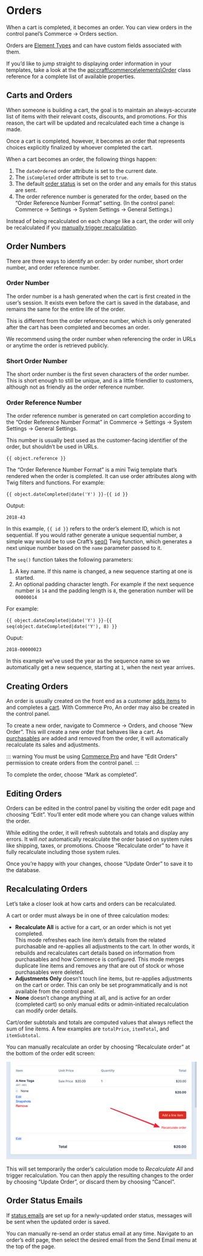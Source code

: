 # Orders

When a cart is completed, it becomes an order. You can view orders in the control panel’s Commerce → Orders section.

Orders are [Element Types](https://docs.craftcms.com/v3/extend/element-types.html) and can have custom fields associated with them.

If you’d like to jump straight to displaying order information in your templates, take a look at the the <api:craft\commerce\elements\Order> class reference for a complete list of available properties.

## Carts and Orders

When someone is building a cart, the goal is to maintain an always-accurate list of items with their relevant costs, discounts, and promotions. For this reason, the cart will be updated and recalculated each time a change is made.

Once a cart is completed, however, it becomes an order that represents choices explicitly finalized by whoever completed the cart.

When a cart becomes an order, the following things happen:

1. The `dateOrdered` order attribute is set to the current date.
2. The `isCompleted` order attribute is set to `true`.
3. The default [order status](custom-order-statuses.md) is set on the order and any emails for this status are sent.
4. The order reference number is generated for the order, based on the “Order Reference Number Format” setting. (In the control panel: Commerce → Settings → System Settings → General Settings.)

Instead of being recalculated on each change like a cart, the order will only be recalculated if you [manually trigger recalculation](#recalculating-orders).

## Order Numbers

There are three ways to identify an order: by order number, short order number, and order reference number.

### Order Number

The order number is a hash generated when the cart is first created in the user’s session. It exists even before the cart is saved in the database, and remains the same for the entire life of the order.

This is different from the order reference number, which is only generated after the cart has been completed and becomes an order.

We recommend using the order number when referencing the order in URLs or anytime the order is retrieved publicly.

### Short Order Number

The short order number is the first seven characters of the order number. This is short enough to still be unique, and is a little friendlier to customers, although not as friendly as the order reference number.

### Order Reference Number

The order reference number is generated on cart completion according to the “Order Reference Number Format” in Commerce → Settings → System Settings → General Settings.

This number is usually best used as the customer-facing identifier of the order, but shouldn’t be used in URLs.

```twig
{{ object.reference }}
```

The “Order Reference Number Format” is a mini Twig template that’s rendered when the order is completed. It can use order attributes along with Twig filters and functions. For example:

```twig
{{ object.dateCompleted|date('Y') }}-{{ id }}
```

Output:

```
2018-43
```

In this example, `{{ id }}` refers to the order’s element ID, which is not sequential. If you would rather generate a unique sequential number, a simple way would be to use Craft’s [seq()](https://docs.craftcms.com/v3/dev/functions.html#seq) Twig function, which generates a next unique number based on the `name` parameter passed to it.

The `seq()` function takes the following parameters:

1. A key name. If this name is changed, a new sequence starting at one is started.
2. An optional padding character length. For example if the next sequence number is `14` and the padding length is `8`, the generation number will be `00000014`

For example:

```twig
{{ object.dateCompleted|date('Y') }}-{{ seq(object.dateCompleted|date('Y'), 8) }}
```

Ouput:

```
2018-00000023
```

In this example we’ve used the year as the sequence name so we automatically get a new sequence, starting at `1`, when the next year arrives.

## Creating Orders

An order is usually created on the front end as a customer [adds items](adding-to-and-updating-the-cart.md) to and completes a [cart](cart.md). With Commerce Pro, An order may also be created in the control panel.

To create a new order, navigate to Commerce → Orders, and choose “New Order”. This will create a new order that behaves like a cart. As [purchasables](purchasables.md) are added and removed from the order, it will automatically recalculate its sales and adjustments.

::: warning
You must be using [Commerce Pro](editions.md) and have “Edit Orders” permission to create orders from the control panel.
:::

To complete the order, choose “Mark as completed”.

## Editing Orders

Orders can be edited in the control panel by visiting the order edit page and choosing “Edit”. You’ll enter edit mode where you can change values within the order.

While editing the order, it will refresh subtotals and totals and display any errors. It will _not_ automatically recalculate the order based on system rules like shipping, taxes, or promotions. Choose “Recalculate order” to have it fully recalculate including those system rules.

Once you’re happy with your changes, choose “Update Order” to save it to the database.

## Recalculating Orders

Let’s take a closer look at how carts and orders can be recalculated.

A cart or order must always be in one of three calculation modes:

- **Recalculate All** is active for a cart, or an order which is not yet completed.  
This mode refreshes each line item’s details from the related purchasable and re-applies all adjustments to the cart. In other words, it rebuilds and recalculates cart details based on information from purchasables and how Commerce is configured. This mode merges duplicate line items and removes any that are out of stock or whose purchasables were deleted.
- **Adjustments Only** doesn’t touch line items, but re-applies adjustments on the cart or order. This can only be set programmatically and is not available from the control panel.
- **None** doesn’t change anything at all, and is active for an order (completed cart) so only manual edits or admin-initiated recalculation can modify order details.

Cart/order subtotals and totals are computed values that always reflect the sum of line items. A few examples are `totalPrice`, `itemTotal`, and `itemSubtotal`.

You can manually recalculate an order by choosing “Recalculate order” at the bottom of the order edit screen:

![](assets/recalculate-order.png)

This will set temporarily the order’s calculation mode to *Recalculate All* and trigger recalculation. You can then apply the resulting changes to the order by choosing “Update Order”, or discard them by choosing “Cancel”.

## Order Status Emails

If [status emails](order-status-emails.md) are set up for a newly-updated order status, messages will be sent when the updated order is saved.

You can manually re-send an order status email at any time. Navigate to an order’s edit page, then select the desired email from the Send Email menu at the top of the page.